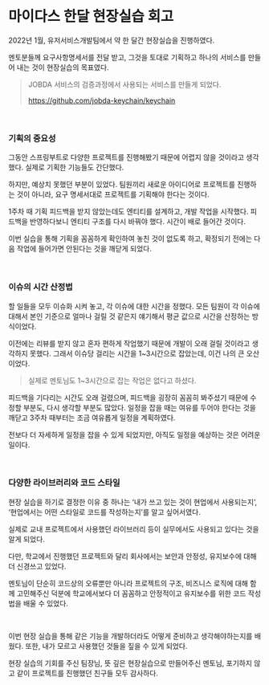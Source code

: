 # 마이다스 한달 현장실습 회고

2022년 1월, 유저서비스개발팀에서 약 한 달간 현장실습을 진행하였다.

멘토분들께 요구사항명세서를 전달 받고, 그것을 토대로 기획하고 하나의 서비스를 만들어 내는 것이 현장실습의 목표였다.

> JOBDA 서비스의 검증과정에서 사용되는 서비스를 만들게 되었다.
>
> https://github.com/jobda-keychain/keychain

<br>

### **기획의 중요성**

그동안 스프링부트로 다양한 프로젝트를 진행해봤기 때문에 어렵지 않을 것이라고 생각했다. 실제로 기획한 기능들도 간단했다.

하지만, 예상치 못했던 부분이 있었다. 팀원끼리 새로운 아이디어로 프로젝트를 진행하는 것이 아니라, 요구 명세서대로 프로젝트를 기획해야 한다는 것이다.

1주차 때 기획 피드백을 받지 않았는데도 엔티티를 설계하고, 개발 작업을 시작했다. 피드백을 반영하다보니 엔티티 구조를 다시 바꿔야 했다. 시간이 배로 들어간 것이다. 

이번 실습을 통해 기획을 꼼꼼하게 확인하여 놓친 것이 없도록 하고, 확정되기 전에는 다음 작업에 들어가면 안된다는 것을 깨닫게 되었다.

<br>

### 이슈의 시간 산정법

할 일들을 모두 이슈화 시켜 놓고, 각 이슈에 대한 시간을 정했다. 모든 팀원이 각 이슈에 대해서 본인 기준으로 얼마나 걸릴 것 같은지 얘기해서 평균 값으로 시간을 산정하는 방식이었다.

이전에는 리뷰를 받지 않고 혼자 편하게 작업했기 때문에 개발이 오래 걸릴 것이라고 생각하지 못했다. 그래서 이슈당 걸리는 시간을 1~3시간으로 잡았는데, 이건 나의 큰 오산이었다.

> 실제로 멘토님도 1~3시간으로 잡는 작업은 없다고 하셨다. 

피드백을 기다리는 시간도 오래 걸렸으며, 피드백을 굉장히 꼼꼼히 봐주셨기 때문에 수정할 부분도, 다시 생각할 부분도 많았다. 일정을 잡을 때는 여유를 두어야 한다는 것을 깨닫고 3주차 때부터는 조금 여유롭게 일정을 계획하였다.

전보다 더 자세하게 일정을 잡을 수 있게 되었지만, 아직도 일정을 예상하는 것은 어려운 일이다.

<br>

### 다양한 라이브러리와 코드 스타일

현장 실습을 하기로 결정한 이유 중 하나는 ‘내가 쓰고 있는 것이 현업에서 사용되는지’, ‘현업에서는 어떤 스타일로 코드를 작성하는지’를 알고 싶어서였다. 

실제로 교내 프로젝트에서 사용했던 라이브러리 등이 실무에서도 사용되고 있다는 것을 알게 되었다. 

다만, 학교에서 진행했던 프로젝트와 달리 회사에서는 보안과 안정성, 유지보수에 대해 더 신경쓰고 있었다.

멘토님이 단순히 코드상의 오류뿐만 아니라 프로젝트의 구조, 비즈니스 로직에 대해 함께 고민해주신 덕분에 학교에서보다 더 꼼꼼하고 안정적이고 유지보수를 위한 코드 작성법을 배울 수 있었다.

<br>

이번 현장 실습을 통해 같은 기능을 개발하더라도 어떻게 준비하고 생각해야하는지를 배웠다. 또한, 내가 모르고 사용했던 것들을 짚을 수 있게 되었다. 

현장 실습의 기회를 주신 팀장님, 뜻 깊은 현장실습으로 만들어주신 멘토님, 포기하지 않고 같이 프로젝트를 진행했던 친구들 모두 감사하다.